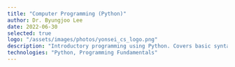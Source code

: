 ```yaml
---
title: "Computer Programming (Python)"
author: Dr. Byungjoo Lee
date: 2022-06-30
selected: true
logo: "/assets/images/photos/yonsei_cs_logo.png"
description: "Introductory programming using Python. Covers basic syntax, control structures, functions, hands-on coding labs. Assessment via problem-solving assignments."
technologies: "Python, Programming Fundamentals"
---
```


